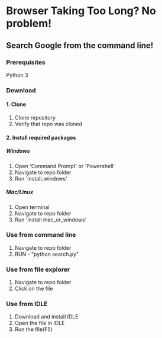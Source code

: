 # Browser Taking Too Long? No problem!
## Search Google from the command line!
### Prerequisites
Python 3
### Download
#### 1. Clone
1. Clone repository
2. Verify that repo was cloned
#### 2. Install required packages
##### Windows
1. Open 'Command Prompt' or 'Powershell'
2. Navigate to repo folder
3. Run 'install_windows'
##### Mac/Linux
1. Open terminal
2. Navigate to repo folder
3. Run 'install mac_or_windows'
### Use from command line
1. Navigate to repo folder
2. RUN - "python search.py"
### Use from file explorer
1. Navigate to repo folder
2. Click on the file
### Use from IDLE
1. Download and install IDLE
2. Open the file in IDLE
3. Run the file(F5)
